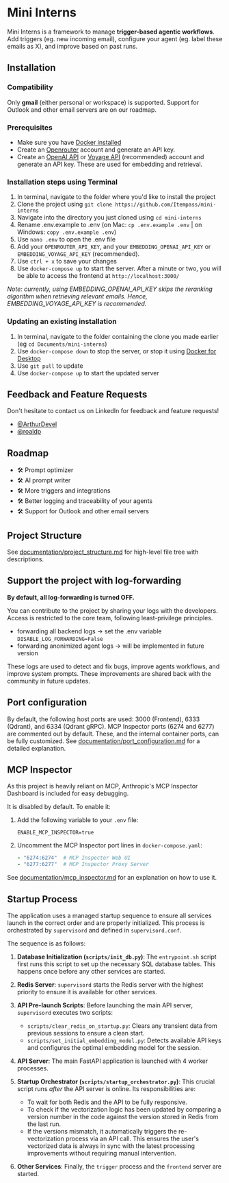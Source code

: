# Mini Interns

Mini Interns is a framework to manage **trigger-based agentic workflows**. Add triggers (eg. new incoming email), configure your agent (eg. label these emails as X), and improve based on past runs.


## Installation
### Compatibility
Only **gmail** (either personal or workspace) is supported. Support for Outlook and other email servers are on our roadmap.

### Prerequisites
- Make sure you have [Docker installed](https://docs.docker.com/engine/install/)
- Create an [Openrouter](https://openrouter.ai/) account and generate an API key.
- Create an [OpenAI API](https://platform.openai.com/) or [Voyage API](https://www.voyageai.com/) (recommended) account and generate an API key. These are used for embedding and retrieval.

### Installation steps using Terminal
1. In terminal, navigate to the folder where you'd like to install the project
2. Clone the project using `git clone https://github.com/Itempass/mini-interns`
3. Navigate into the directory you just cloned using `cd mini-interns`
4. Rename .env.example to .env (on Mac: `cp .env.example .env` | on Windows: `copy .env.example .env`)
5. Use `nano .env` to open the .env file
6. Add your `OPENROUTER_API_KEY`, and your `EMBEDDING_OPENAI_API_KEY` or `EMBEDDING_VOYAGE_API_KEY` (recommended).
7. Use `ctrl + x` to save your changes
8. Use `docker-compose up` to start the server. After a minute or two, you will be able to access the frontend at `http://localhost:3000/`

*Note: currently, using EMBEDDING_OPENAI_API_KEY skips the reranking algorithm when retrieving relevant emails. Hence, EMBEDDING_VOYAGE_API_KEY is recommended.*

### Updating an existing installation
1. In terminal, navigate to the folder containing the clone you made earlier (eg `cd Documents/mini-interns`)
2. Use `docker-compose down` to stop the server, or stop it using [Docker for Desktop](https://www.docker.com/products/docker-desktop/)
3. Use `git pull` to update
4. Use `docker-compose up` to start the updated server

## Feedback and Feature Requests

Don't hesitate to contact us on LinkedIn for feedback and feature requests!

* [@ArthurDevel](https://www.linkedin.com/in/arthurstockman/)
* [@roaldp](https://www.linkedin.com/in/roaldparmentier/)

## Roadmap

* 🛠️ Prompt optimizer
* 🛠️ AI prompt writer
* 🛠️ More triggers and integrations
* 🛠️ Better logging and traceability of your agents
* 🛠️ Support for Outlook and other email servers

## Project Structure

See [documentation/project_structure.md](documentation/project_structure.md) for high-level file tree with descriptions.

## Support the project with log-forwarding
**By default, all log-forwarding is turned OFF.**

You can contribute to the project by sharing your logs with the developers. Access is restricted to the core team, following least-privilege principles. 

- forwarding all backend logs -> set the .env variable `DISABLE_LOG_FORWARDING=False`
- forwarding anonimized agent logs -> will be implemented in future version

These logs are used to detect and fix bugs, improve agents workflows, and improve system prompts. These improvements are shared back with the community in future updates. 

## Port configuration
By default, the following host ports are used: 3000 (Frontend), 6333 (Qdrant), and 6334 (Qdrant gRPC). MCP Inspector ports (6274 and 6277) are commented out by default. These, and the internal container ports, can be fully customized. See [documentation/port_configuration.md](documentation/port_configuration.md) for a detailed explanation.

## MCP Inspector

As this project is heavily reliant on MCP, Anthropic's MCP Inspector Dashboard is included for easy debugging.

It is disabled by default. To enable it:
1. Add the following variable to your `.env` file:
   ```
   ENABLE_MCP_INSPECTOR=true
   ```
2. Uncomment the MCP Inspector port lines in `docker-compose.yaml`:
   ```yaml
   - "6274:6274"  # MCP Inspector Web UI
   - "6277:6277"  # MCP Inspector Proxy Server
   ```

See [documentation/mcp_inspector.md](documentation/mcp_inspector.md) for an explanation on how to use it.

## Startup Process

The application uses a managed startup sequence to ensure all services launch in the correct order and are properly initialized. This process is orchestrated by `supervisord` and defined in `supervisord.conf`.

The sequence is as follows:

1.  **Database Initialization (`scripts/init_db.py`)**: The `entrypoint.sh` script first runs this script to set up the necessary SQL database tables. This happens once before any other services are started.

2.  **Redis Server**: `supervisord` starts the Redis server with the highest priority to ensure it is available for other services.

3.  **API Pre-launch Scripts**: Before launching the main API server, `supervisord` executes two scripts:
    *   `scripts/clear_redis_on_startup.py`: Clears any transient data from previous sessions to ensure a clean start.
    *   `scripts/set_initial_embedding_model.py`: Detects available API keys and configures the optimal embedding model for the session.

4.  **API Server**: The main FastAPI application is launched with 4 worker processes.

5.  **Startup Orchestrator (`scripts/startup_orchestrator.py`)**: This crucial script runs *after* the API server is online. Its responsibilities are:
    *   To wait for both Redis and the API to be fully responsive.
    *   To check if the vectorization logic has been updated by comparing a version number in the code against the version stored in Redis from the last run.
    *   If the versions mismatch, it automatically triggers the re-vectorization process via an API call. This ensures the user's vectorized data is always in sync with the latest processing improvements without requiring manual intervention.

6.  **Other Services**: Finally, the `trigger` process and the `frontend` server are started.


